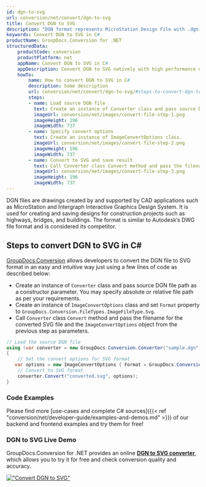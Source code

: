 ```yaml
---
id: dgn-to-svg
url: conversion/net/convert/dgn-to-svg
title: Convert DGN to SVG
description: "DGN format represents MicroStation Design File with .dgn extension. Learn how to convert DGN to SVG file programmatically in C# language using GroupDocs.Conversion for .NET library."
keywords: Convert DGN to SVG in C#
productName: GroupDocs.Conversion for .NET
structuredData:
    productCode: conversion
    productPlatform: net
    appName: Convert DGN to SVG in C#
    appDescription: Convert DGN to SVG natively with high performance using C# language and server side GroupDocs.Conversion for .NET APIs, without the use of any software like Microsoft or Open Office.
    howTo:
        name: How to convert DGN to SVG in C# 
        description: Some description
        url: conversion/net/convert/dgn-to-svg/#steps-to-convert-dgn-to-svg-in-c
        steps:
        - name: Load source DGN file 
          text: Create an instance of Converter class and pass source DGN file path as a constructor parameter. You may specify absolute or relative file path as per your requirements. 
          imageUrl: conversion/net/images/convert-file-step-1.png
          imageHeight: 196
          imageWidth: 737
        - name: Specify convert options 
          text: Create an instance of ImageConvertOptions class.
          imageUrl: conversion/net/images/convert-file-step-2.png
          imageHeight: 196
          imageWidth: 737
        - name: Convert to SVG and save result 
          text: Call Converter class Convert method and pass the filename for the converted HTML file and the ImageConvertOptions object from the previous step as parameters.
          imageUrl: conversion/net/images/convert-file-step-3.png
          imageHeight: 196
          imageWidth: 737
---
```


DGN files are drawings created by and supported by CAD applications such as MicroStation and Intergraph Interactive Graphics Design System. It is used for creating and saving designs for construction projects such as highways, bridges, and buildings. The format is similar to Autodesk’s DWG file format and is considered its competitor.

## Steps to convert DGN to SVG in C#

[GroupDocs.Conversion](https://products.groupdocs.com/conversion/net) allows developers to convert the DGN file to SVG format in an easy and intuitive way just using a few lines of code as described below:

* Create an instance of `Converter` class and pass source DGN file path as a constructor parameter. You may specify absolute or relative file path as per your requirements. 
* Create an instance of `ImageConvertOptions` class and set `Format` property to `GroupDocs.Conversion.FileTypes.ImageFileType.Svg`.
* Call `Converter` class `Convert` method and pass the filename for the converted SVG file and the `ImageConvertOptions` object from the previous step as parameters.

```csharp
// Load the source DGN file
using (var converter = new GroupDocs.Conversion.Converter("sample.dgn"))
{
    // Set the convert options for SVG format
   var options = new ImageConvertOptions { Format = GroupDocs.Conversion.FileTypes.ImageFileType.Svg };
    // Convert to SVG format
    converter.Convert("converted.svg", options);
}
```

### Code Examples

Please find more [use-cases and complete C# sources]({{< ref "conversion/net/developer-guide/examples-and-demos.md" >}}) of our backend and frontend examples and try them for free!

### DGN to SVG Live Demo

GroupDocs.Conversion for .NET provides an online [**DGN to SVG converter**](https://products.groupdocs.app/conversion/dgn-to-svg), which allows you to try it for free and check conversion quality and accuracy.

[!["Convert DGN to SVG"](conversion/net/images/convert-to-svg/convert-dgn-to-svg.png)](https://products.groupdocs.app/conversion/dgn-to-svg)